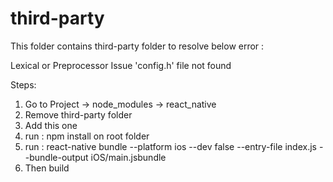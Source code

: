 # third-party

This folder contains third-party folder to resolve below error :

Lexical or Preprocessor Issue
'config.h' file not found

Steps:
1. Go to Project -> node_modules -> react_native
2. Remove third-party folder 
3. Add this one
4. run : npm install on root folder
5. run : react-native bundle --platform ios --dev false --entry-file index.js --bundle-output iOS/main.jsbundle
6. Then build


